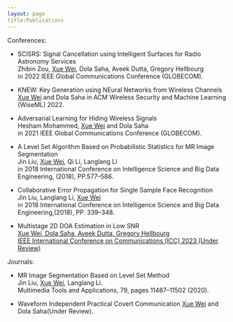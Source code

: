 ```yaml
---
layout: page
title:Publications
---
```


<!-- ***Xue Wei*** -->

Conferences:
* SCISRS: Signal Cancellation using Intelligent Surfaces for Radio Astronomy Services<br/>
Zhibin Zou, <ins>Xue Wei</ins>, Dola Saha, Aveek Dutta, Gregory Hellbourg <br/>
in 2022 IEEE Global Communications Conference (GLOBECOM).

* KNEW: Key Generation using NEural Networks from Wireless Channels <br/>
<ins>Xue Wei</ins> and Dola Saha
in ACM Wireless Security and Machine Learning (WiseML) 2022.

* Adversarial Learning for Hiding Wireless Signals<br/>
Hesham Mohammed, <ins>Xue Wei</ins> and Dola Saha <br/>
in 2021 IEEE Global Communications Conference (GLOBECOM).



* A Level Set Algorithm Based on Probabilistic Statistics for MR Image Segmentation<br/>
Jin Liu, <ins>Xue Wei</ins>, Qi Li, Langlang Li <br/>
in 2018 International Conference on Intelligence Science and Big Data Engineering, (2018), PP.577–586.

* Collaborative Error Propagation for Single Sample Face Recognition <br/>
Jin Liu, Langlang Li, <ins>Xue Wei</ins> <br/>
in 2018 International Conference on Intelligence Science and Big Data Engineering,(2018), PP. 339–348.



* Multistage 2D DOA Estimation in Low SNR <br/>
<ins>Xue Wei<ins>, Dola Saha, Aveek Dutta, Gregory Hellbourg <br/>
IEEE International Conference on Communications (ICC) 2023 (Under Review)
  
Journals:
* MR Image Segmentation Based on Level Set Method <br/>
Jin Liu, <ins>Xue Wei</ins>, Langlang Li. <br/>
Multimedia Tools and Applications, 79, pages 11487–11502 (2020).

* Waveform Independent Practical Covert Communication <ins>Xue Wei</ins> and Dola Saha(Under Review).

<!-- **Not Pure Poole** is a simple, beautiful, and powerful Jekyll theme for blogs. It is built on [Poole](https://github.com/poole/poole) and [Pure](https://purecss.io/).

For more information about Not Pure Poole, please browse the [README](https://github.com/vszhub/not-pure-poole) file. -->






